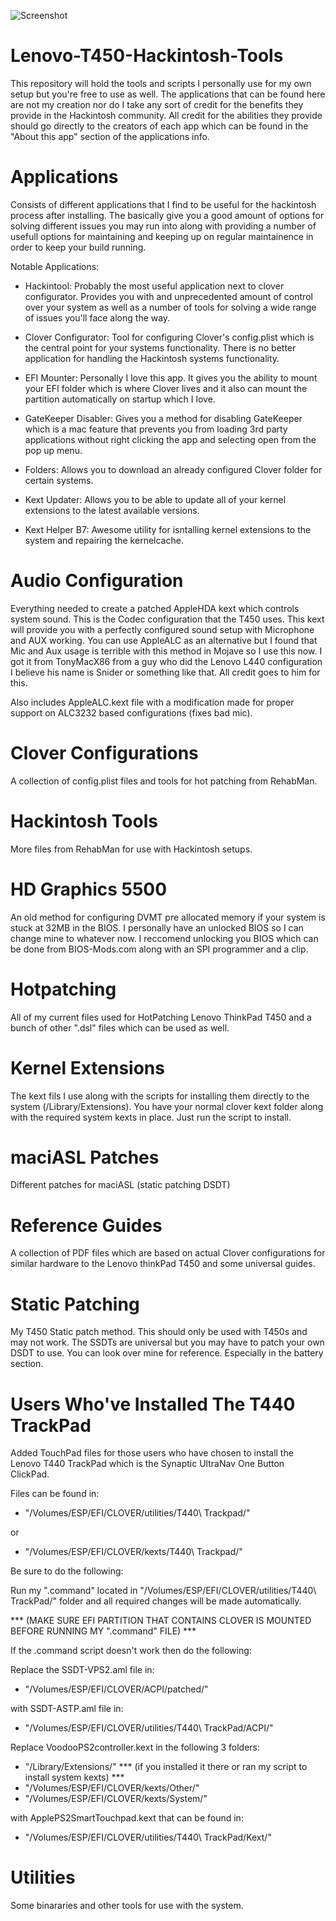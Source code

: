 ![Screenshot](Utilities/Misc/logo/screenshot.png)

#
# Lenovo-T450-Hackintosh-Tools

This repository will hold the tools and scripts I personally use for my own setup but you're free to use as well. The applications that can be found here are not my creation nor do I take any sort of credit for the benefits they provide in the Hackintosh community. All credit for the abilities they provide should go directly to the creators of each app which can be found in the "About this app" section of the applications info.

#
# Applications

Consists of different applications that I find to be useful for the hackintosh process after installing. The basically give you a good amount of options for solving different issues you may run into along with providing a number of usefull options for maintaining and keeping up on regular maintainence in order to keep your build running.

Notable Applications:

- Hackintool: Probably the most useful application next to clover configurator. Provides you with and unprecedented amount of control over your system as well as a number of tools for solving a wide range of issues you'll face along the way.
	 
- Clover Configurator: Tool for configuring Clover's config.plist which is the central point for your systems functionality. There is no better application for handling the Hackintosh systems functionality.
	 
- EFI Mounter: Personally I love this app. It gives you the ability to mount your EFI folder which is where Clover lives and it also can mount the partition automatically on startup which I love.
	 
- GateKeeper Disabler: Gives you a method for disabling GateKeeper which is a mac feature that prevents you from loading 3rd party applications without right clicking the app and selecting open from the pop up menu.
	 
- Folders: Allows you to download an already configured Clover folder for certain systems.
	 
- Kext Updater: Allows you to be able to update all of your kernel extensions to the latest available versions.
	 
- Kext Helper B7: Awesome utility for isntalling kernel extensions to the system and repairing the kernelcache.

#
# Audio Configuration

Everything needed to create a patched AppleHDA kext which controls system sound. This is the Codec configuration that the T450 uses. This kext will provide you with a perfectly configured sound setup with Microphone and AUX working. You can use AppleALC as an alternative but I found that Mic and Aux usage is terrible with this method in Mojave so I use this now. I got it from TonyMacX86 from a guy who did the Lenovo L440 configuration I believe his name is Snider or something like that. All credit goes to him for this.

Also includes AppleALC.kext file with a modification made for proper support on ALC3232 based configurations (fixes bad mic).

#
# Clover Configurations 

A collection of config.plist files and tools for hot patching from RehabMan.

#
# Hackintosh Tools

More files from RehabMan for use with Hackintosh setups.

#
# HD Graphics 5500 

An old method for configuring DVMT pre allocated memory if your system is stuck at 32MB in the BIOS. I personally have an unlocked BIOS so I can change mine to whatever now. I reccomend unlocking you BIOS which can be done from BIOS-Mods.com along with an SPI programmer and a clip.

#
# Hotpatching

All of my current files used for HotPatching Lenovo ThinkPad T450 and a bunch of other ".dsl" files which can be used as well. 

#
# Kernel Extensions 

The kext fils I use along with the scripts for installing them directly to the system (/Library/Extensions). You have your normal clover kext folder along with the required system kexts in place. Just run the script to install.

#
# maciASL Patches

Different patches for maciASL (static patching DSDT)

#
# Reference Guides

A collection of PDF files which are based on actual Clover configurations for similar hardware to the Lenovo thinkPad T450 and some universal guides.

#
# Static Patching

My T450 Static patch method. This should only be used with T450s and may not work. The SSDTs are universal but you may have to patch your own DSDT to use. You can look over mine for reference. Especially in the battery section.


#
# Users Who've Installed The T440 TrackPad

Added TouchPad files for those users who have chosen to install the Lenovo T440 TrackPad which is the Synaptic UltraNav One Button ClickPad. 

Files can be found in: 

* "/Volumes/ESP/EFI/CLOVER/utilities/T440\ Trackpad/"

or

* "/Volumes/ESP/EFI/CLOVER/kexts/T440\ Trackpad/"

Be sure to do the following:

Run my ".command" located in "/Volumes/ESP/EFI/CLOVER/utilities/T440\ TrackPad/" folder and all required changes will be made automatically. 

*** (MAKE SURE EFI PARTITION THAT CONTAINS CLOVER IS MOUNTED BEFORE RUNNING MY ".command" FILE) ***

If the .command script doesn't work then do the following:

Replace the SSDT-VPS2.aml file in:

* "/Volumes/ESP/EFI/CLOVER/ACPI/patched/"

with SSDT-ASTP.aml file in: 

* "/Volumes/ESP/EFI/CLOVER/utilities/T440\ TrackPad/ACPI/"

Replace VoodooPS2controller.kext in the following 3 folders: 

* "/Library/Extensions/" *** (if you installed it there or ran my script to install system kexts) ***
* "/Volumes/ESP/EFI/CLOVER/kexts/Other/"
* "/Volumes/ESP/EFI/CLOVER/kexts/System/" 

with ApplePS2SmartTouchpad.kext that can be found in: 

* "/Volumes/ESP/EFI/CLOVER/utilities/T440\ TrackPad/Kext/"

#
# Utilities 

Some binararies and other tools for use with the system. 
